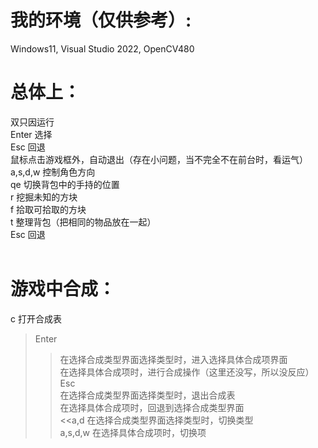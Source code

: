 # 我的环境（仅供参考）:
Windows11, Visual Studio 2022, OpenCV480

# 总体上：
双只因运行<br>
Enter 选择<br>
Esc 回退<br>
鼠标点击游戏框外，自动退出（存在小问题，当不完全不在前台时，看运气）<br>
a,s,d,w 控制角色方向<br>
qe 切换背包中的手持的位置<br>
r 挖掘未知的方块<br>
f 拾取可拾取的方块<br>
t 整理背包（把相同的物品放在一起）<br>
Esc 回退<br>
<br>
# 游戏中合成：<br>
c 打开合成表<br>
>Enter<br>
>>在选择合成类型界面选择类型时，进入选择具体合成项界面<br>
>>在选择具体合成项时，进行合成操作（这里还没写，所以没反应）<br>
>Esc<br>
>>在选择合成类型界面选择类型时，退出合成表<br>
>>在选择具体合成项时，回退到选择合成类型界面<br>
<<a,d 在选择合成类型界面选择类型时，切换类型<br>
a,s,d,w 在选择具体合成项时，切换项<br>
